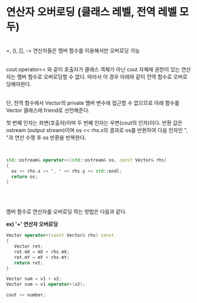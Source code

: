 <h1>연산자 오버로딩 (클래스 레벨, 전역 레벨 모두)</h1>

<br>
=, (), [], -> 연산자들은 멤버 함수를 이용해서만 오버로딩 가능

<br>
<br>

cout.operator<< 와 같이 호출자가 클래스 객체가 아닌 cout 자체에 권한이 있는 연산자는 멤버 함수로 오버로딩할 수 없다.
따라서 이 경우 아래와 같이 전역 함수로 오버로딩해야한다. 

<br>
단, 전역 함수에서 Vector의 private 멤버 변수에 접근할 수 없으므로 아래 함수를 Vector 클래스에 friend로 선언해준다.


첫 번째 인자는 좌변(호출자)이며 두 번째 인자는 우변(cout의 인자)이다.
반환 값은 ostream (output stream)이며 os << rhs.x의 결과로 os를 반환하여 다음 인자인 ", "과 연산 수행 후 os 반환을 반복한다.

<br>

```C++  
std::ostream& operator<<(std::ostream& os, const Vector& rhs)
{
  os << rhs.x << ", " << rhs.y << std::endl;
  return os;
}
```

<br>
<br>

멤버 함수로 연산자를 오버로딩 하는 방법은 다음과 같다.

<strong> ex) '+' 연산자 오버로딩</strong>

```C++
Vector operator+(const Vector& rhs) const
{
   Vector ret;
   ret.mX = mX + rhs.mX;
   ret.mY = mY + rhs.mY;
   return ret;
} 

Vector sum = v1 + v2;
Vector sum = v1.operator+(v2);

cout << number;
```